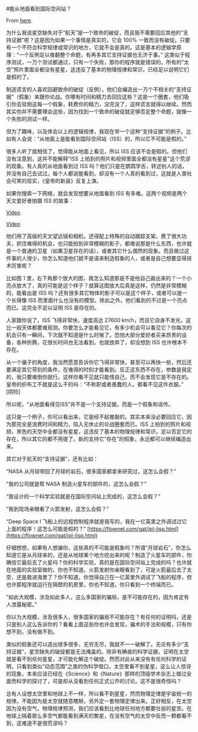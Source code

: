 #能从地面看到国际空间站？

From [here](https://yinwang1.substack.com/p/07f).

为什么我说星空缺失对于“航天”是一个致命的破绽，而且我不需要回应其他的“支持证据”呢？这是因为如果一个事情是真实的，它会 100% 一致而没有破绽。只要有一个不符合科学规律或常识的地方，它就不会是真的。这是基本的逻辑学原理：“一个反例足以推翻整个命题，有再多其它支持证据也无济于事。” 这类似于程序测试，一万个测试都通过，只有一个失败，那你的程序就是错误的。所有的“太空”照片里面全都没有星星，这违反了基本的物理规律和常识，已经足以说明它们是假的了。

制造谎言的人喜欢回避致命的破绽（反例），他们会编造出一万个不相关的“支持证据”（假象）来跟你论战。你哪有时间和精力去回应这些？这是一个圈套，他们吸引你去驳倒这每一个假象，耗费你的精力，没完没了，这样谎言就得以继续。然而其实你并不需要理会这些，因为找到一个致命的破绽就足够否定整个命题，就像一个失败的测试一样。

但为了趣味，以及体会以上的逻辑规律，我现在举一个这种“支持证据”的例子。比如有人会说：“从地面上是能看到国际空间站（ISS）的，所以它不可能是假的。”

很多人听了就相信了，觉得能从地面上看见，所以 ISS 应该不会是假的。但他们没有注意到，这并不能解释“ISS 上拍到的照片和视频里面全都没有星星”这个荒谬的现象。有人真的从地面看到过 ISS 吗？他们只是在鹦鹉学舌，转述别人的话，并没有自己去试过。每个人都说能看到，却没有一个人真的看到过，这就是人类社会可笑的现实，《皇帝的新装》反复上演。

如果你搜索一下网络，就会发现想要从地面看到 ISS 有多难。这两个视频是两个天文爱好者拍摄 ISS 的故事：

[Video](https://www.youtube-nocookie.com/embed/q_ADBlrIRsM)

[Video](https://www.youtube-nocookie.com/embed/0yuQOO2jA1I)

他们用了高级的天文望远镜和相机，还得配上特殊的自动跟踪支架。费了很大功夫，抓住难得的机会，也只能拍到非常模糊的影子，都难说那是什么东西，也许就是一个普通的卫星（如果卫星存在的话），或者其它什么偶然的现象。而且做过这件事的人很少，你怎么知道他们就不是请来制造假象的人，或者是自己想要显得技术厉害呢？

比如图 1 里，右下角那个放大的图，我怎么知道那是不是他自己画出来的？一个小亮点放大了，真的可能是这个样子？就算这图放大后真是这样，仍然是非常模糊的，能看出是 ISS 吗？还有很多其它物体的影子可以是这个样子，或者可以是一个长得像 ISS 而里面什么也没有的模型。除此之外，他们看到的不过是一个亮点而已。这完全不足以证明 ISS 是存在的。

人家跟你说了，ISS 飞得非常快，速度高达 27600 km/h，而且它自身不发光，这比一般天体都要难观测。你要怎么才能看见它，有多少机会可以看见它？你每次的机会只有一瞬间，下次就不知道是什么时候了。恐怕大部分爱好者买来昂贵的设备，各种折腾，花很长时间也无法看到，也就放弃了，却没想到 ISS 也许根本不存在。

从一个骗子的角度，我当然愿意告诉你它飞得非常快，甚至可以再快一些，然后还要满足其它苛刻的条件，在难得的时刻才能看到。反正这东西不存在，参数是我定的，我只要难倒你就行。这样你看不见就只能怪自己，而不会发现它是不存在的。皇帝的织布工不就是这么干的吗：“不称职或者愚蠢的人，都看不见这件衣服。” [阴险]

所以呢，“从地面看得见ISS”并不是一个支持证据，而是一个假象和谣传。

这只是一个例子，你可以看出来，它是经不起推敲的。其实本来没必要回应它，因为那完全是浪费时间和精力，陷入无休止的论战圈套而已。ISS 上拍到的照片和视频，黑色的天空中全都没有星星，这违反了基本的物理规律和常识，足以否定它的存在，所以其它的都不用提了。新的支持它“存在”的假象，永远都可以继续编造出来。

其它对于航天的“支持证据”，还有比如：

“NASA 从月球带回了月球的岩石，很多国家都拿来研究过，这怎么会假？”

“我的公司就是帮 NASA 制造火星车的部件的，这怎么会假？”

“我设计的一个科学实验就是在国际空间站上完成的，这怎么会假？”

“我到现场亲眼看了火箭发射，这怎么会假？”

<span>“Deep Space I 飞船上的远程控制程序就是我写的，我在一亿英里之外调试过它上面的程序！这怎么可能是假的？”</span> [https://flownet.com/gat/jpl-lisp.html](https://flownet.com/gat/jpl-lisp.html)

仔细想想，如果有人想骗你，这些真的不可能是假象吗？所谓“月球岩石”，你怎么知道它是从月球来的，还是从地球某个地方挖出来的呢？制造了火星车的部件，你确信它最后去了火星吗？你的科学实验，真的是在国际空间站上完成的吗？也许就在地面的实验室做的，你也不知道。火箭发射你亲眼看到了，可是火箭最后去了太空，还是栽进海里了？你不知道。你觉得自己在一亿英里外调试了飞船的程序，但也许那程序就运行在隔壁的机房里，你也不知道。你只看到一个终端而已。

“如此大规模，涉及如此多人，这么多国家的骗局，是不可能存在的，因为肯定有人泄露秘密。”

你以为大规模，涉及很多人，很多国家的骗局不可能存在？有任何的证明吗，还是只是别人这么告诉你的？看看上面这些你也许会发现，骗术的手法和规模，只有你想不到，没有做不到。

类似的假象还可以造出很多很多，无穷无尽，我就不一一破解了。无论有多少“支持证据”，星空缺失的破绽都是无法掩盖的。除非有确凿的科学证据，证明在太空就是看不到任何星星，才可能化解这个破绽。然而对此从来没有有任何科学的证明，只看到类似“动态范围”之类的伪科学借口。太空里看不到星星，这么让人惊讶的现象，本来应该已经在《Science》和《Nature》那样的顶级学术杂志上做过全面而科学的探讨了，可是却从没看到任何正式公开的讨论。这不是很奇怪吗？

总有人设想太空里和地球上不一样，所以看不到星星，然而物理定律是宇宙统一的规律。不能因为是太空就随意瞎掰，另外定一套物理定律出来。正好相反，在太空因为没有空气，物理规律预测，我们应该看到比地球任何地方都要壮丽的星空。在地球上隔着那么多空气都能看到满天的繁星，在没有空气的太空中反而一颗都看不到，这难道不是很荒谬吗？
